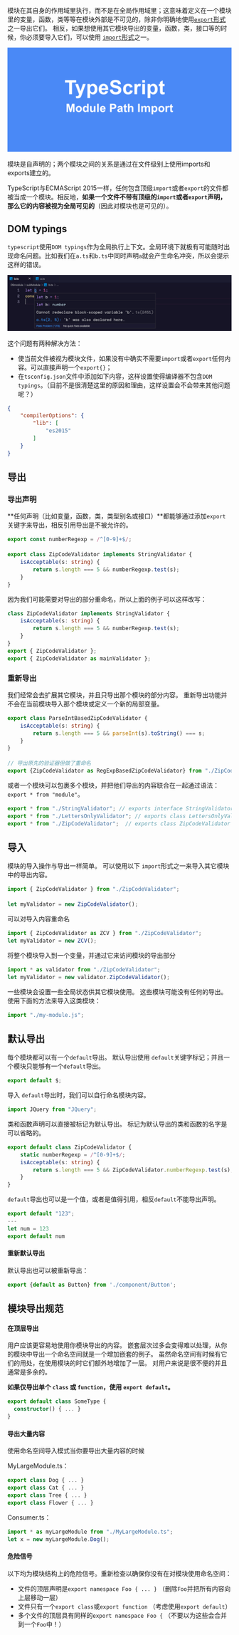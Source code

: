 模块在其自身的作用域里执行，而不是在全局作用域里；这意味着定义在一个模块里的变量，函数，类等等在模块外部是不可见的，除非你明确地使用[`export`形式](https://www.tslang.cn/docs/handbook/modules.html#export)之一导出它们。 相反，如果想使用其它模块导出的变量，函数，类，接口等的时候，你必须要导入它们，可以使用 [`import`形式](https://www.tslang.cn/docs/handbook/modules.html#import)之一。

![Use Module Path Import instead of Relative Path Import for ...](assets/1*WlvTs6q5T5p4LtUcyhS2YA.png)

模块是自声明的；两个模块之间的关系是通过在文件级别上使用imports和exports建立的。

TypeScript与ECMAScript 2015一样，任何包含顶级`import`或者`export`的文件都被当成一个模块。相反地，**如果一个文件不带有顶级的`import`或者`export`声明，那么它的内容被视为全局可见的**（因此对模块也是可见的）。

## DOM typings

`typescript`使用`DOM typings`作为全局执行上下文。全局环境下就极有可能随时出现命名问题。比如我们在`a.ts`和`b.ts`中同时声明`a`就会产生命名冲突，所以会提示这样的错误。

![image-20200708073652143](assets/image-20200708073652143.png)

这个问题有两种解决方法：

- 使当前文件被视为模块文件，如果没有中确实不需要`import`或者`export`任何内容。可以直接声明一个`export{}`；
- 在`tsconfig.json`文件中添加如下内容，这样设置使得编译器不包含`DOM typings`。（目前不是很清楚这里的原因和理由，这样设置会不会带来其他问题呢？）

```json
{
    "compilerOptions": {
        "lib": [
            "es2015"
        ]
    }
}
```

## 导出

### 导出声明

**任何声明（比如变量，函数，类，类型别名或接口）**都能够通过添加`export`关键字来导出，相反引用导出是不被允许的。

```ts
export const numberRegexp = /^[0-9]+$/;

export class ZipCodeValidator implements StringValidator {
    isAcceptable(s: string) {
        return s.length === 5 && numberRegexp.test(s);
    }
}
```

因为我们可能需要对导出的部分重命名，所以上面的例子可以这样改写：

```ts
class ZipCodeValidator implements StringValidator {
    isAcceptable(s: string) {
        return s.length === 5 && numberRegexp.test(s);
    }
}
export { ZipCodeValidator };
export { ZipCodeValidator as mainValidator };
```

### 重新导出

我们经常会去扩展其它模块，并且只导出那个模块的部分内容。 重新导出功能并不会在当前模块导入那个模块或定义一个新的局部变量。

```ts
export class ParseIntBasedZipCodeValidator {
    isAcceptable(s: string) {
        return s.length === 5 && parseInt(s).toString() === s;
    }
}

// 导出原先的验证器但做了重命名
export {ZipCodeValidator as RegExpBasedZipCodeValidator} from "./ZipCodeValidator";
```

或者一个模块可以包裹多个模块，并把他们导出的内容联合在一起通过语法：`export * from "module"`。

```ts
export * from "./StringValidator"; // exports interface StringValidator
export * from "./LettersOnlyValidator"; // exports class LettersOnlyValidator
export * from "./ZipCodeValidator";  // exports class ZipCodeValidator
```

## 导入

模块的导入操作与导出一样简单。 可以使用以下 `import`形式之一来导入其它模块中的导出内容。

```ts
import { ZipCodeValidator } from "./ZipCodeValidator";

let myValidator = new ZipCodeValidator();
```

可以对导入内容重命名

```ts
import { ZipCodeValidator as ZCV } from "./ZipCodeValidator";
let myValidator = new ZCV();
```

将整个模块导入到一个变量，并通过它来访问模块的导出部分

```ts
import * as validator from "./ZipCodeValidator";
let myValidator = new validator.ZipCodeValidator();
```

一些模块会设置一些全局状态供其它模块使用。 这些模块可能没有任何的导出。 使用下面的方法来导入这类模块：

```ts
import "./my-module.js";
```

## 默认导出

每个模块都可以有一个`default`导出。 默认导出使用 `default`关键字标记；并且一个模块只能够有一个`default`导出。 

```ts
export default $;
```

导入 `default`导出时，我们可以自行命名模块内容。

```ts
import JQuery from "JQuery";
```

类和函数声明可以直接被标记为默认导出。 标记为默认导出的类和函数的名字是可以省略的。

```ts
export default class ZipCodeValidator {
    static numberRegexp = /^[0-9]+$/;
    isAcceptable(s: string) {
        return s.length === 5 && ZipCodeValidator.numberRegexp.test(s);
    }
}
```

`default`导出也可以是一个值，或者是值得引用，相反`default`不能导出声明。

```ts
export default "123";
---
let num = 123
export default num
```

#### 重新默认导出

默认导出也可以被重新导出：

```ts
export {default as Button} from './component/Button';
```

## 模块导出规范

#### 在顶层导出

用户应该更容易地使用你模块导出的内容。 嵌套层次过多会变得难以处理，从你的模块中导出一个命名空间就是一个增加嵌套的例子。 虽然命名空间有时候有它们的用处，在使用模块的时它们额外地增加了一层。 对用户来说是很不便的并且通常是多余的。

**如果仅导出单个 `class` 或 `function`，使用 `export default`。**

```ts
export default class SomeType {
  constructor() { ... }
}
```

#### 导出大量内容

使用命名空间导入模式当你要导出大量内容的时候

MyLargeModule.ts：

```ts
export class Dog { ... }
export class Cat { ... }
export class Tree { ... }
export class Flower { ... }
```

Consumer.ts：

```ts
import * as myLargeModule from "./MyLargeModule.ts";
let x = new myLargeModule.Dog();
```

#### 危险信号

以下均为模块结构上的危险信号。重新检查以确保你没有在对模块使用命名空间：

- 文件的顶层声明是`export namespace Foo { ... }` （删除`Foo`并把所有内容向上层移动一层）
- 文件只有一个`export class`或`export function` （考虑使用`export default`）
- 多个文件的顶层具有同样的`export namespace Foo {` （不要以为这些会合并到一个`Foo`中！）

